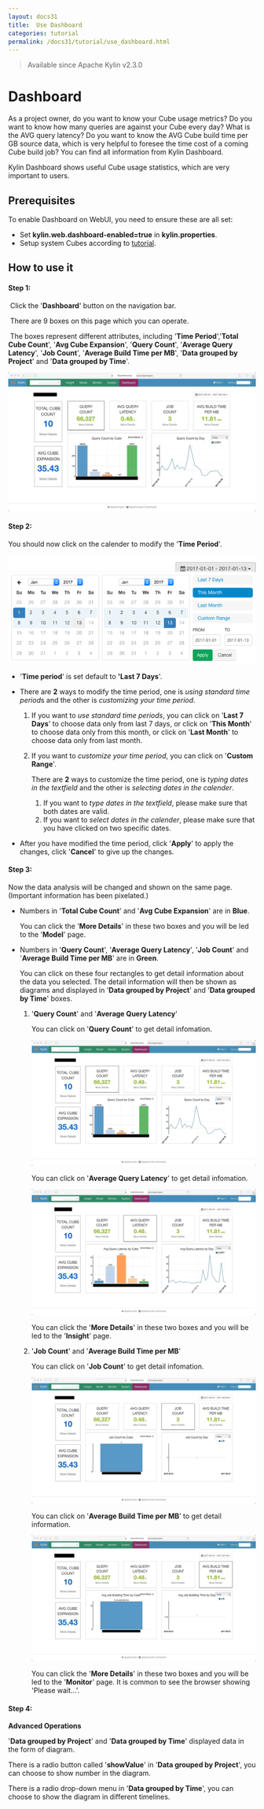 ```yaml
---
layout: docs31
title:  Use Dashboard
categories: tutorial
permalink: /docs31/tutorial/use_dashboard.html
---
```


> Available since Apache Kylin v2.3.0

# Dashboard

As a project owner, do you want to know your Cube usage metrics? Do you want to know how many queries are against your Cube every day? What is the AVG query latency? Do you want to know the AVG Cube build time per GB source data, which is very helpful to foresee the time cost of a coming Cube build job? You can find all information from Kylin Dashboard. 

Kylin Dashboard shows useful Cube usage statistics, which are very important to users.

## Prerequisites

To enable Dashboard on WebUI, you need to ensure these are all set:
* Set **kylin.web.dashboard-enabled=true** in **kylin.properties**.
* Setup system Cubes according to [tutorial](setup_systemcube.html).

## How to use it

#### Step 1:

​	Click the '**Dashboard**' button on the navigation bar.

​	There are 9 boxes on this page which you can operate.

​	The boxes represent different attributes, including '**Time Period**','**Total Cube Count**', '**Avg Cube Expansion**', '**Query Count**', '**Average Query Latency**', '**Job Count**', '**Average Build Time per MB**', '**Data grouped by Project**' and '**Data grouped by Time**'. 

![Kylin Dashboard](../../images/Dashboard/QueryCount.jpg)

#### Step 2:

You should now click on the calender to modify the '**Time Period**'.

![SelectPeriod](../../images/Dashboard/SelectPeriod.png)

- '**Time period**' is set default to **'Last 7 Days**'.

- There are **2** ways to modify the time period, one is *using standard time period*s and the other is *customizing your time period*.

  1. If you want to *use standard time periods*, you can click on '**Last 7 Days**' to choose data only from last 7 days, or click on '**This Month**' to choose data only from this month, or click on '**Last Month**' to choose data only from last month. 

  2. If you want to *customize your time period*, you can click on '**Custom Range**'.

     There are **2** ways to customize the time period, one is *typing dates in the textfield* and the other is *selecting dates in the calender*.

     1. If you want to *type dates in the textfield*, please make sure that both dates are valid.
     2. If you want to *select dates in the calender*, please make sure that you have clicked on two specific dates.

- After you have modified the time period, click '**Apply**' to apply the changes, click '**Cancel**' to give up the changes.

#### Step 3:

Now the data analysis will be changed and shown on the same page. (Important information has been pixelated.)

- Numbers in '**Total Cube Count**' and '**Avg Cube Expansion**' are in **Blue**.

  You can click the '**More Details**' in these two boxes and you will be led to the '**Model**' page. 

- Numbers in '**Query Count**', '**Average Query Latency**', '**Job Count**' and '**Average Build Time per MB**' are in **Green**.

  You can click on these four rectangles to get detail information about the data you selected. The detail information will then be shown as diagrams and displayed in '**Data grouped by Project**' and '**Data grouped by Time**' boxes.

  1. '**Query Count**' and '**Average Query Latency**'

     You can click on '**Query Count**' to get detail infomation. 

     ![QueryCount](../../images/Dashboard/QueryCount.jpg)

     You can click on '**Average Query Latency**' to get detail infomation. 

     ![AVG-Query-Latency](../../images/Dashboard/AVGQueryLatency.jpg)

     You can click the '**More Details**' in these two boxes and you will be led to the '**Insight**' page. 

  2. '**Job Count**' and '**Average Build Time per MB**'

     You can click on '**Job Count**' to get detail infomation. 

     ![Job-Count](../../images/Dashboard/JobCount.jpg)

     You can click on '**Average Build Time per MB**' to get detail information. 

     ![AVG-Build-Time](../../images/Dashboard/AVGBuildTimePerMB.jpg)

     You can click the '**More Details**' in these two boxes and you will be led to the '**Monitor**' page. It is common to see the browser showing 'Please wait...'.

#### Step 4:

**Advanced Operations**

'**Data grouped by Project**' and '**Data grouped by Time**' displayed data in the form of diagram.

There is a radio button called '**showValue**' in '**Data grouped by Project**', you can choose to show number in the diagram.

There is a radio drop-down menu in '**Data grouped by Time**', you can choose to show the diagram in different timelines.
